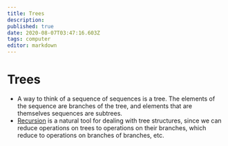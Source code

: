 ```yaml
---
title: Trees
description: 
published: true
date: 2020-08-07T03:47:16.603Z
tags: computer
editor: markdown
---
```


# Trees

* A way to think of a sequence of sequences is a tree. The elements of the sequence are branches of the tree, and elements that are themselves sequences are subtrees.
* [Recursion](/computer-science/recursion) is a natural tool for dealing with tree structures, since we can reduce operations on trees to operations on their branches, which reduce to operations on branches of branches, etc.